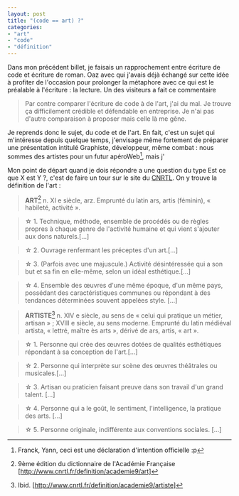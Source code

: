 ```yaml
---
layout: post
title: "(code == art) ?"
categories: 
- "art"
- "code"
- "définition"
---
```

Dans mon précédent billet, je faisais un rapprochement entre écriture de code et écriture de roman. Oaz avec qui j'avais déjà échangé sur cette idée à profiter de l'occasion pour prolonger la métaphore avec ce qui est le préalable à l'écriture : la lecture. Un des visiteurs a fait ce commentaire 

> Par contre comparer l'écriture de code à de l'art, j'ai du mal. Je trouve ça difficilement crédible et défendable en entreprise. Je n'ai pas d'autre comparaison à proposer mais celle là me gêne.
<!-- more -->
Je reprends donc le sujet, du code et de l'art. En fait, c'est un sujet qui m'intéresse depuis quelque temps, j'envisage même fortement de préparer une présentation intitulé Graphiste, développeur, même combat : nous sommes des artistes pour un futur apéroWeb[^1], mais j'

Mon point de départ quand je dois répondre a une question du type Est ce que X est Y ?, c'est de faire un tour sur le site du [CNRTL](http://www.cnrtl.fr).
On y trouve la définition de l'art : 


>__ART__[^2] n. XI e siècle, arz. Emprunté du latin ars, artis (féminin), « habileté, activité ».


>☆ 1. Technique, méthode, ensemble de procédés ou de règles propres à chaque genre de l'activité humaine et qui vient s'ajouter aux dons naturels.[...]


>☆ 2. Ouvrage renfermant les préceptes d'un art.[...]


>☆ 3. (Parfois avec une majuscule.) Activité désintéressée qui a son but et sa fin en elle-même, selon un idéal esthétique.[...]


>☆ 4. Ensemble des œuvres d'une même époque, d'un même pays, possédant des caractéristiques communes ou répondant à des tendances déterminées souvent appelées style. [...]





>__ARTISTE__[^3] n. XIV e siècle, au sens de « celui qui pratique un métier, artisan » ; XVIII e siècle, au sens moderne. Emprunté du latin médiéval artista, « lettré, maître ès arts », dérivé de ars, artis, « art ».


>☆ 1. Personne qui crée des œuvres dotées de qualités esthétiques répondant à sa conception de l'art.[...]


>☆ 2. Personne qui interprète sur scène des œuvres théâtrales ou musicales.[...]


>☆ 3. Artisan ou praticien faisant preuve dans son travail d'un grand talent. [...]


>☆ 4. Personne qui a le goût, le sentiment, l'intelligence, la pratique des arts. [...]


>☆ 5. Personne originale, indifférente aux conventions sociales. [...]



[^1]: Franck, Yann, ceci est une déclaration d'intention officielle :p
[^2]: 9ème édition du dictionnaire de l'Académie Française [http://www.cnrtl.fr/definition/academie9/art]
[^3]: Ibid. [http://www.cnrtl.fr/definition/academie9/artiste]

